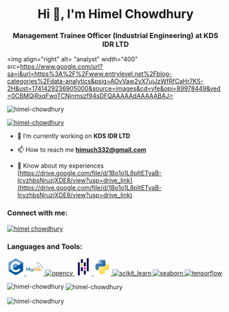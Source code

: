 <h1 align="center">Hi 👋, I'm Himel Chowdhury</h1>
<h3 align="center">Management Trainee Officer (Industrial Engineering) at KDS IDR LTD</h3>

<img align="right" alt= "analyst" width="400" src=https://www.google.com/url?sa=i&url=https%3A%2F%2Fwww.entrylevel.net%2Fblog-categories%2Fdata-analytics&psig=AOvVaw2yX7ujJzWfRfCaHr7KS-2H&ust=1741429236905000&source=images&cd=vfe&opi=89978449&ved=0CBMQjRxqFwoTCNjnmszf94sDFQAAAAAdAAAAABAJ>

<p align="left"> <img src="https://komarev.com/ghpvc/?username=himel-chowdhury&label=Profile%20views&color=0e75b6&style=flat" alt="himel-chowdhury" /> </p>

<p align="left"> <a href="https://github.com/ryo-ma/github-profile-trophy"><img src="https://github-profile-trophy.vercel.app/?username=himel-chowdhury" alt="himel-chowdhury" /></a> </p>

- 🔭 I’m currently working on **KDS IDR LTD**

- 📫 How to reach me **himuch332@gmail.com**

- 📄 Know about my experiences [https://drive.google.com/file/d/1Bo1o1L8pItETyaB-IcyzhbsNruzjXDE8/view?usp=drive_link](https://drive.google.com/file/d/1Bo1o1L8pItETyaB-IcyzhbsNruzjXDE8/view?usp=drive_link)

<h3 align="left">Connect with me:</h3>
<p align="left">
<a href="https://linkedin.com/in/himel chowdhury" target="blank"><img align="center" src="https://raw.githubusercontent.com/rahuldkjain/github-profile-readme-generator/master/src/images/icons/Social/linked-in-alt.svg" alt="himel chowdhury" height="30" width="40" /></a>
</p>

<h3 align="left">Languages and Tools:</h3>
<p align="left"> <a href="https://www.cprogramming.com/" target="_blank" rel="noreferrer"> <img src="https://raw.githubusercontent.com/devicons/devicon/master/icons/c/c-original.svg" alt="c" width="40" height="40"/> </a> <a href="https://www.mysql.com/" target="_blank" rel="noreferrer"> <img src="https://raw.githubusercontent.com/devicons/devicon/master/icons/mysql/mysql-original-wordmark.svg" alt="mysql" width="40" height="40"/> </a> <a href="https://opencv.org/" target="_blank" rel="noreferrer"> <img src="https://www.vectorlogo.zone/logos/opencv/opencv-icon.svg" alt="opencv" width="40" height="40"/> </a> <a href="https://pandas.pydata.org/" target="_blank" rel="noreferrer"> <img src="https://raw.githubusercontent.com/devicons/devicon/2ae2a900d2f041da66e950e4d48052658d850630/icons/pandas/pandas-original.svg" alt="pandas" width="40" height="40"/> </a> <a href="https://www.python.org" target="_blank" rel="noreferrer"> <img src="https://raw.githubusercontent.com/devicons/devicon/master/icons/python/python-original.svg" alt="python" width="40" height="40"/> </a> <a href="https://scikit-learn.org/" target="_blank" rel="noreferrer"> <img src="https://upload.wikimedia.org/wikipedia/commons/0/05/Scikit_learn_logo_small.svg" alt="scikit_learn" width="40" height="40"/> </a> <a href="https://seaborn.pydata.org/" target="_blank" rel="noreferrer"> <img src="https://seaborn.pydata.org/_images/logo-mark-lightbg.svg" alt="seaborn" width="40" height="40"/> </a> <a href="https://www.tensorflow.org" target="_blank" rel="noreferrer"> <img src="https://www.vectorlogo.zone/logos/tensorflow/tensorflow-icon.svg" alt="tensorflow" width="40" height="40"/> </a> </p>

<p><img align="left" src="https://github-readme-stats.vercel.app/api/top-langs?username=himel-chowdhury&show_icons=true&locale=en&layout=compact" alt="himel-chowdhury" /></p>

<p>&nbsp;<img align="center" src="https://github-readme-stats.vercel.app/api?username=himel-chowdhury&show_icons=true&locale=en" alt="himel-chowdhury" /></p>

<p><img align="center" src="https://github-readme-streak-stats.herokuapp.com/?user=himel-chowdhury&" alt="himel-chowdhury" /></p>
